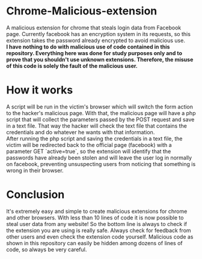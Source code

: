 # Chrome-Malicious-extension
A malicious extension for chrome that steals login data from Facebook page. Currently facebook has an encryption system in its requests, so this extension takes the password already encrypted to avoid malicious use.
<br>
<b>I have nothing to do with malicious use of code contained in this repository. Everything here was done for study purposes only and to prove that you shouldn't use unknown extensions. Therefore, the misuse of this code is solely the fault of the malicious user.</b>

<h1>How it works</h1>
A script will be run in the victim's browser which will switch the form action to the hacker's malicious page. With that, the malicious page will have a php script that will collect the parameters passed by the POST request and save in a text file. That way the hacker will check the text file that contains the credentials and do whatever he wants with that information.<br>
After running the php script and saving the credentials in a text file, the victim will be redirected back to the official page (facebook) with a parameter GET `active=true`, so the extension will identify that the passwords have already been stolen and will leave the user log in normally on facebook, preventing unsuspecting users from noticing that something is wrong in their browser.

<h1>Conclusion</h1>
It's extremely easy and simple to create malicious extensions for chrome and other browsers. With less than 10 lines of code it is now possible to steal user data from any website! So the bottom line is always to check if the extension you are using is really safe. Always check for feedback from other users and even check the extension code yourself. Malicious code as shown in this repository can easily be hidden among dozens of lines of code, so always be very careful.
